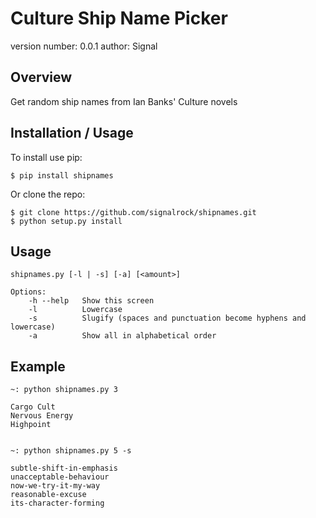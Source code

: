 Culture Ship Name Picker
===============================

version number: 0.0.1
author: Signal

Overview
--------

 Get random ship names from Ian Banks' Culture novels

Installation / Usage
--------------------

To install use pip:

    $ pip install shipnames


Or clone the repo:

    $ git clone https://github.com/signalrock/shipnames.git
    $ python setup.py install

Usage
-----

    shipnames.py [-l | -s] [-a] [<amount>]

    Options:
        -h --help   Show this screen
        -l          Lowercase
        -s          Slugify (spaces and punctuation become hyphens and lowercase)
        -a          Show all in alphabetical order

Example
-------

    ~: python shipnames.py 3

    Cargo Cult
    Nervous Energy
    Highpoint


    ~: python shipnames.py 5 -s

    subtle-shift-in-emphasis
    unacceptable-behaviour
    now-we-try-it-my-way
    reasonable-excuse
    its-character-forming
